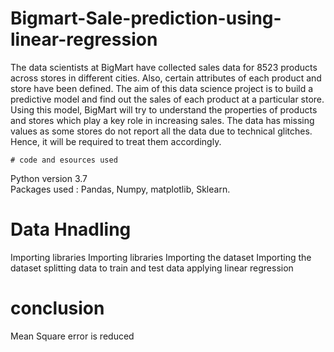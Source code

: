 # Bigmart-Sale-prediction-using-linear-regression

The data scientists at BigMart have collected sales data for 8523 products across stores in different cities. Also, certain attributes of each product and store have been defined. The aim of this data science project is to build a predictive model and find out the sales of each product at a particular store. Using this model, BigMart will try to understand the properties of products and stores which play a key role in increasing sales. The data has missing values as some stores do not report all the data due to technical glitches. Hence, it will be required to treat them accordingly.

 	# code and esources used
  
Python version 3.7	
Packages used : Pandas, Numpy, matplotlib, Sklearn.	

# Data Hnadling 	
Importing libraries	Importing libraries
Importing the dataset	Importing the dataset
splitting data to train and test data
applying linear regression

# conclusion
Mean Square error is reduced 
